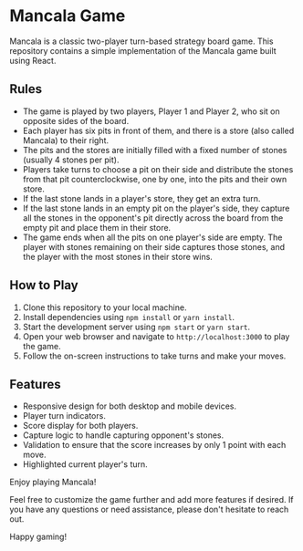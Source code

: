 # Mancala Game

Mancala is a classic two-player turn-based strategy board game. This repository contains a simple implementation of the Mancala game built using React.

## Rules

- The game is played by two players, Player 1 and Player 2, who sit on opposite sides of the board.
- Each player has six pits in front of them, and there is a store (also called Mancala) to their right.
- The pits and the stores are initially filled with a fixed number of stones (usually 4 stones per pit).
- Players take turns to choose a pit on their side and distribute the stones from that pit counterclockwise, one by one, into the pits and their own store.
- If the last stone lands in a player's store, they get an extra turn.
- If the last stone lands in an empty pit on the player's side, they capture all the stones in the opponent's pit directly across the board from the empty pit and place them in their store.
- The game ends when all the pits on one player's side are empty. The player with stones remaining on their side captures those stones, and the player with the most stones in their store wins.

## How to Play

1. Clone this repository to your local machine.
2. Install dependencies using `npm install` or `yarn install`.
3. Start the development server using `npm start` or `yarn start`.
4. Open your web browser and navigate to `http://localhost:3000` to play the game.
5. Follow the on-screen instructions to take turns and make your moves.

## Features

- Responsive design for both desktop and mobile devices.
- Player turn indicators.
- Score display for both players.
- Capture logic to handle capturing opponent's stones.
- Validation to ensure that the score increases by only 1 point with each move.
- Highlighted current player's turn.

Enjoy playing Mancala!

Feel free to customize the game further and add more features if desired. If you have any questions or need assistance, please don't hesitate to reach out.

Happy gaming!